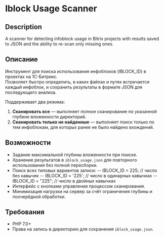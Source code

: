 # Iblock Usage Scanner

## Description
A scanner for detecting infoblock usage in Bitrix projects with results saved to JSON and the ability to re-scan only missing ones.

## Описание
Инструмент для поиска использования инфоблоков (IBLOCK_ID) в проектах на 1С-Битрикс.  
Позволяет быстро определить, в каких файлах и путях встречается каждый инфоблок, и сохранить результаты в формате JSON для последующего анализа.  

Поддерживает два режима:
1. **Сканировать все** — выполняет полное сканирование по указанной глубине вложенности директорий.
2. **Сканировать только не найденные** — выполняет поиск только по тем инфоблокам, для которых ранее не было найдено вхождений.

## Возможности
- Задание максимальной глубины вложенности при поиске.
- Хранение результатов в `iblock_usage.json` для повторного использования без полной пересборки.
- Поиск всех типовых вариантов записи:
  -- IBLOCK_ID = 225;     // число без кавычек
  -- IBLOCK_ID = '225';   // число в одинарных кавычках
  -- IBLOCK_ID = "225";   // число в двойных кавычках
- Интерфейс с кнопками управления процессом сканирования.
- Минимизация нагрузки на сервер за счёт ограничения глубины и поочерёдной обработки.

## Требования
- PHP 7.0+
- Права на запись в директорию для сохранения `iblock_usage.json`.
